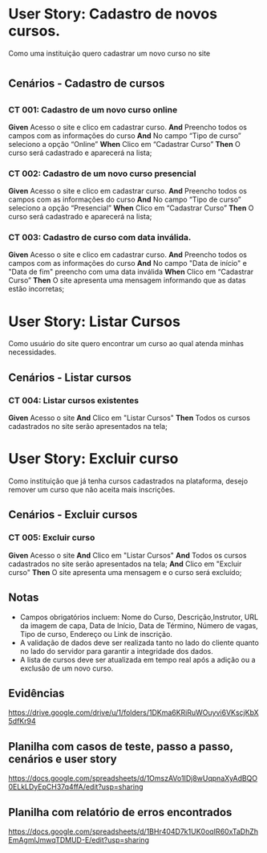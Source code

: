 # User Story: Cadastro de novos cursos.
Como uma instituição quero cadastrar um novo curso no site
#

## Cenários - Cadastro de cursos
##

### CT 001: Cadastro de um novo curso online

**Given** Acesso o site e clico em cadastrar curso.
**And** Preencho todos os campos com as informações do curso
**And** No campo “Tipo de curso” seleciono a opção “Online”
**When** Clico em “Cadastrar Curso”
**Then** O curso será cadastrado e aparecerá na lista;

### CT 002: Cadastro de um novo curso presencial

**Given** Acesso o site e clico em cadastrar curso.
**And** Preencho todos os campos com as informações do curso
**And** No campo “Tipo de curso” seleciono a opção “Presencial”
**When** Clico em “Cadastrar Curso”
**Then** O curso será cadastrado e aparecerá na lista;

### CT 003: Cadastro de curso com data inválida.

**Given** Acesso o site e clico em cadastrar curso.
**And** Preencho todos os campos com as informações do curso
**And** No campo "Data de início" e "Data de fim" preencho com uma data inválida
**When** Clico em “Cadastrar Curso”
**Then** O site apresenta uma mensagem informando que as datas estão incorretas;

# User Story: Listar Cursos
Como usuário do site quero encontrar um curso ao qual atenda minhas necessidades.

## Cenários - Listar cursos

### CT 004: Listar cursos existentes
**Given** Acesso o site
**And** Clico em "Listar Cursos"
**Then** Todos os cursos cadastrados no site serão apresentados na tela;

# User Story: Excluir curso
Como instituição que já tenha cursos cadastrados na plataforma, desejo remover um curso que não aceita mais inscrições.

## Cenários - Excluir cursos

### CT 005: Excluir curso
**Given** Acesso o site
**And** Clico em "Listar Cursos"
**And** Todos os cursos cadastrados no site serão apresentados na tela;
**And** Clico em "Excluir curso"
**Then** O site apresenta uma mensagem e o curso será excluído;

## Notas

- Campos obrigatórios incluem: Nome do Curso, Descrição,Instrutor, URL da imagem de capa, Data de Início, Data de Término, Número de vagas, Tipo de curso, Endereço ou Link de inscrição.
- A validação de dados deve ser realizada tanto no lado do cliente quanto no lado do servidor para garantir a integridade dos dados.
- A lista de cursos deve ser atualizada em tempo real após a adição ou a exclusão de um novo curso.

## Evidências
https://drive.google.com/drive/u/1/folders/1DKma6KRiRuWOuyvi6VKscjKbX5dfKr94

## Planilha com casos de teste, passo a passo, cenários e user story
https://docs.google.com/spreadsheets/d/1OmszAVo1IDj8wUqpnaXyAdBQO0ELkLDyEpCH37q4ffA/edit?usp=sharing

## Planilha com relatório de erros encontrados
https://docs.google.com/spreadsheets/d/1BHr404D7k1UK0oqIR60xTaDhZhEmAgmlJmwqTDMUD-E/edit?usp=sharing

